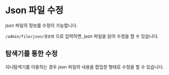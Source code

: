 # Json 파일 수정
json 파일의 정보를 수정이 가능합니다.

`/admin/file/json/경로명` 으로 입력하면, json 파일을 읽어 수정을 할 수 있습니다.

## 탐색기를 통한 수정
지니탐색기를 이용하는 경우 json 파일의 내용을 팝업창 형태로 수정을 할 수 있습니다.

